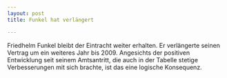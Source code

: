 ```yaml
---
layout: post
title: Funkel hat verlängert

---
```


Friedhelm Funkel bleibt der Eintracht weiter erhalten. Er verlängerte seinen Vertrag um ein weiteres Jahr bis 2009. Angesichts der positiven Entwicklung seit seinem Amtsantritt, die auch in der Tabelle stetige Verbesserungen mit sich brachte, ist das eine logische Konsequenz.


